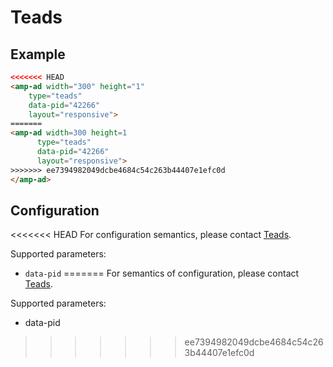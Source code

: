 <!---
Copyright 2015 The AMP HTML Authors. All Rights Reserved.

Licensed under the Apache License, Version 2.0 (the "License");
you may not use this file except in compliance with the License.
You may obtain a copy of the License at

      http://www.apache.org/licenses/LICENSE-2.0

Unless required by applicable law or agreed to in writing, software
distributed under the License is distributed on an "AS-IS" BASIS,
WITHOUT WARRANTIES OR CONDITIONS OF ANY KIND, either express or implied.
See the License for the specific language governing permissions and
limitations under the License.
-->

# Teads

## Example

```html
<<<<<<< HEAD
<amp-ad width="300" height="1"
    type="teads"
    data-pid="42266"
    layout="responsive">
=======
<amp-ad width=300 height=1
      type="teads"
      data-pid="42266"
      layout="responsive">
>>>>>>> ee7394982049dcbe4684c54c263b44407e1efc0d
</amp-ad>
```

## Configuration

<<<<<<< HEAD
For configuration semantics, please contact [Teads](http://teads.tv/fr/contact/).

Supported parameters:

- `data-pid`
=======
For semantics of configuration, please contact [Teads](http://teads.tv/fr/contact/).

Supported parameters:

- data-pid
>>>>>>> ee7394982049dcbe4684c54c263b44407e1efc0d
